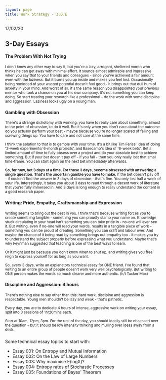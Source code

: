 ```yaml
---
layout: page
title: Work Strategy - 3.D.E
---
```


17/02/20

## 3-Day Essays

#### The Problem With Not Trying

<sub>I don't know any other way to say it, but you're a lazy, arrogant, sheltered moron who thinks he can get away with minimal effort. It sounds almost admirable and impressive when you say that to your friends and colleagues - since you've achieved a fair amount even with the laziness. But it burns you up inside and makes you feel lost. Occasionally being reminded of your wasted potential doesn't feel good - it brings out that dull hum of anxiety in your mind. And worst of all, it's the same reason you disappointed your previous mentor who took a chance on you at his own company. It's not something you can keep doing. So start treating your research like a professional - do the work with some discipline and aggression. Laziness looks ugly on a young man.</sub>

#### Gambling with Obsession

<sub>There's a strange dichotomy with working: you have to really care about something, almost to the point of obsession, to do it well. But it's only when you don't care about the outcome do you actually perform your best - maybe because you're no longer scared of failing and screwing things up. You have to care and not care at the same time. </sub>

<sub>I think the solution to that is to gamble with your time. It's a bit like Tim Feriss' idea of doing '2-week experiments/ 6-month projects', and Basecamp's idea of '6-week bets'. Bet a limited amount of time to fully obsess over a project and do your absolute best to achieve something. But if your bet doesn't pay off - if you fail - then you only really lost that small time-frame. You can start again on the next bet immediately afterwards. </sub>

<sub><b>So, for now, bet 3 days at a time. For those 3 days, become obsessed with answering a single question. That's the uncertain gamble you have to make.</b> If the bet doesn't pay off - if couldn't find the answer in 3 days of obsession - that's fine. You only lost half a week of your life. Interestingly, it takes you about 3 days to read through a decent work of literature that you're fully immersed in. And 3 days is long enough to really understand the content in a good research paper.</sub>

#### Writing: Pride, Empathy, Craftsmanship and Expression

<sub> Writing seems to bring out the best in you. I think that's because writing forces you to create something tangible - something you can proudly stamp your name on. Knowledge stuck circulating in your head isn't something you can take pride in - no-one will ever see it. But writing, even if no-one will read your words, results in a tangible piece of work - something you can be proud of creating. Something you can craft and labour over. And maybe the chance of it being read by something brings out empathy too - it makes you try to understand the subject properly before expressing what you understand. Maybe that's why Feynman suggested that teaching is one of the best ways to learn. 
  
<sub>Or it might just be because you don't know when to shut up, and writing gives you free reign to express yourself for as long as you want. 
  
<sub> So, every 3 days, write an explanatory technical essay for ONE friend. I've found that writing to an entire group of people doesn't work very well psychologically. But writing to ONE person makes the words so much clearer and more authentic. (h/t Tucker Max)


#### Discipline and Aggression: 4 hours

<sub>There's nothing else to say other than this: hard work, discipine and aggression is respectable. Young men shouldn't be lazy and weak - that's pathetic. 
  
<sub>Every day, you are to dedicate 4 hours of intense, aggressive work on writing your essay, split into 3 sessions of 1hr20mins each.

<sub>Start at 10am, 12pm, 3pm. For the rest of the day, you should ideally still be obsessed over the question - but it should be low intensity thinking and mulling over ideas away from a desk.
  


#####

Some technical essay topics to start with:
* Essay 001: On Entropy and Mutual Information
* Essay 002: On the Law of Large Numbers
* Essay 003: Why maximise E(logX)?
* Essay 004: Entropy rates of Stochastic Processes
* Essay 005: Foundations of Bayes' Theorem
